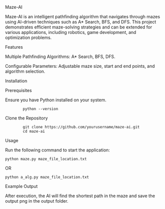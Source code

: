 Maze-AI

Maze-AI is an intelligent pathfinding algorithm that navigates through mazes using AI-driven techniques such as A* Search, BFS, and DFS. This project demonstrates efficient maze-solving strategies and can be extended for various applications, including robotics, game development, and optimization problems.

Features

Multiple Pathfinding Algorithms: A* Search, BFS, DFS.

Configurable Parameters: Adjustable maze size, start and end points, and algorithm selection.

Installation

Prerequisites

Ensure you have Python installed on your system.

            python --version

Clone the Repository

            git clone https://github.com/yourusername/maze-ai.git
            cd maze-ai

Usage

Run the following command to start the application:

    python maze.py maze_file_location.txt  

OR

    python a_alg.py maze_file_location.txt

Example Output

After execution, the AI will find the shortest path in the maze and save the output png in the output folder.

